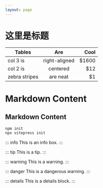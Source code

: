 ```yaml
---
layout: page
---
```


<ChildHeader>
<template #pageTitle>子页面主标题</template>
<template #pageSubTitle>这里是副标题</template>
</ChildHeader>

<div class="body_content">

# 这里是标题

| Tables        |      Are      |  Cool |
| ------------- | :-----------: | ----: |
| col 3 is      | right-aligned | $1600 |
| col 2 is      |   centered    |   $12 |
| zebra stripes |   are neat    |    $1 |

# Markdown Content

## Markdown Content

```sh
npm init
npx vitepress init
```

::: info
This is an info box.
:::

::: tip
This is a tip.
:::

::: warning
This is a warning.
:::

::: danger
This is a dangerous warning.
:::

::: details
This is a details block.
:::

</div>

<ChildFooter />

<script setup>
import ChildHeader from '/components/ChildHeader.vue'
import ChildFooter from '/components/ChildFooter.vue'
</script>